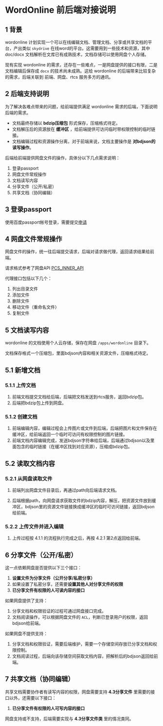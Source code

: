 WordOnline 前后端对接说明
==========

## 1 背景

wordonline 计划实现一个可以在线编辑文档、管理文档、分享或共享文档的平台，产出类似 `skydrive` 在线word的平台。这需要用到一些技术和资源，其中 doc/docx 文档解析在文库已有成熟技术，文档存储可以使用网盘个人存储。

现有实现 wordonline 的需求，还存在一些难点，一是网盘提供的接口有限，二是文档编辑后保存成 `docx` 的技术尚未成熟。这给 wordonline 的后端带来比较复杂的需求，后端关联到 前端、网盘、rtcs 服务多方的通讯。

## 2 后端支持说明

为了解决各难点带来的问题，给前端提供满足 wordonline 需求的后端，下面说明后端的需求。

- 文档最终存储以 **bdzip压缩包** 形式保存，压缩格式待定。
- 文档解压后的资源放在 **缓冲区** ，给前端提供可访问临时带权限控制的临时链接。
- 文档编辑过程和资源操作分离，对于前端来说，文档主要操作是 **对bdjson的读写操作**。

后端给前端提供网盘文件的操作，具体分以下几点需求说明：

1. 登录passport
2. 网盘文件常规操作
3. 文档读写内容
4. 分享文件（公开/私密）
5. 共享文档（协同编辑）

## 3 登录passport

使用百度passport帐号登录，需要提交[申请](http://passport.sys.baidu.com)

## 4 网盘文件常规操作

网盘文件的操作，统一往后端提交请求，后端对请求做代理，返回请求结果给前端。

请求格式参考了网盘API [PCS_INNER_API](http://wiki.babel.baidu.com/twiki/bin/view/Com/Main/PCS_INNER_API)

代理接口包括以下几个：

1. 列出目录文件
2. 添加文件
3. 删除文件
4. 移动文件（重命名文件）
5. 复制文件

## 5 文档读写内容

wordonline 的文档使用个人云存储，保存在网盘 `/apps/wordonline` 目录下。

文档保存格式一个压缩包，里面bdjson内容和相关资源文件，压缩格式待定。

## 5.1 新增文档

### 5.1.1 上传文档

1. 前端文档提交文档给后端，后端把文档发送到rtcs服务，返回bdzip包。
2. 后端把bdzip包上传到网盘。

### 5.1.2 创建文档

1. 前端编辑内容，编辑过程会上传图片或文件到后端，后端把图片和文件保存在缓冲区，给前端返回一个临时可访问有权限控制的图片链接。
2. 前端文档内容编辑完成，发送bdjson字符串给后端，后端通过bdjson以及里面包含的临时链接（在缓冲区找到对应资源），压缩成bdzip包。

## 5.2 读取文档内容

### 5.2.1 从网盘读取文件

1. 前端列出网盘文件目录后，再通过path向后端请求文档。

2. 后端根据path，向网盘请求获取文件的bdzip内容，解压，把资源文件放到缓冲区，bdjson里的资源文件链接换成缓冲区的临时可访问链接，返回bdjson给前端。

### 5.2.2 上传文件并进入编辑

1. 上传过程按 4.1.1 的流程执行完成之后，再按 4.2.1 第2点返回给前端。

## 6 分享文件（公开/私密）

这一点依赖网盘是否提供以下三个接口：

1. **设置文件为分享文件（公开分享/私密分享）**
2. 如果设置了私密分享，还需要**设置其他人对分享文件的权限**
3. **已分享文件有权限的人可读内容的接口**

如果网盘提供了支持：

1. 分享文档和权限验证的过程可通过网盘接口完成。
2. 文档阅读操作，可以根据网盘文件的 `ACL`，判断已登录用户的权限，返回bdjson给前端。

如果网盘不提供支持：

1. 分享文档和权限验证，需要后端维护，需要一个存储空间存放已分享文档和权限控制。
2. 文档阅读过程，后端向该存储空间获取文档内容，把解析后的bdjson返回给前端。

## 7 共享文档（协同编辑）

共享文档需要协作者有读写内容的权限，网盘需要支持 **4.3分享文件** 里需要的接口以外，还需要以下接口：

1. **已分享文件有权限的人可写内容的接口**

网盘支持或不支持，后端需要实现与 **4.3分享文件类** 里的情况类同。

